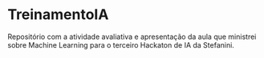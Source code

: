 # TreinamentoIA
Repositório com a atividade avaliativa e apresentação da aula que ministrei sobre Machine Learning para o terceiro Hackaton de IA da Stefanini.

